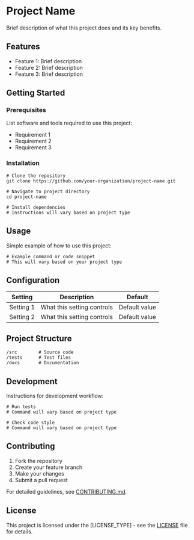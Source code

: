# Project Name

Brief description of what this project does and its key benefits.

## Features

- Feature 1: Brief description
- Feature 2: Brief description
- Feature 3: Brief description

## Getting Started

### Prerequisites

List software and tools required to use this project:

- Requirement 1
- Requirement 2
- Requirement 3

### Installation

```
# Clone the repository
git clone https://github.com/your-organization/project-name.git

# Navigate to project directory
cd project-name

# Install dependencies
# Instructions will vary based on project type
```

## Usage

Simple example of how to use this project:

```
# Example command or code snippet
# This will vary based on your project type
```

## Configuration

| Setting | Description | Default |
|---------|-------------|---------|
| Setting 1 | What this setting controls | Default value |
| Setting 2 | What this setting controls | Default value |

## Project Structure

```
/src        # Source code
/tests      # Test files
/docs       # Documentation
```

## Development

Instructions for development workflow:

```
# Run tests
# Command will vary based on project type

# Check code style
# Command will vary based on project type
```

## Contributing

1. Fork the repository
2. Create your feature branch
3. Make your changes
4. Submit a pull request

For detailed guidelines, see [CONTRIBUTING.md](CONTRIBUTING.md).

## License

This project is licensed under the [LICENSE_TYPE] - see the [LICENSE](LICENSE) file for details.
